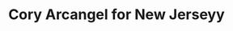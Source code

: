 ---
ee_id: '96'
site: '1'
type: '2'
long_id: 2010-057 Cory Arcangel for New Jerseyy
url: 2010-057-cory-arcangel-for-new-jerseyy
year: '2010'
medium: Website
commission:
add_credit:
dims:
pitch: "<p>​New Jerseyy website redesigned to look like the website of Pace Gallery</p>"
ps:
live_url: http://www.newjerseyy.ch/arcangel_for_newjerseyy/
related:
title: Cory Arcangel for New Jerseyy
youtube:
imgs: "{filedir_1}new-jerseyy-2010-057-screen-shot-3-database-ih.jpg"
subheading:
year2: '2010'
download:
add_credits:
related_code:
! '':
layout: things-i-made
---